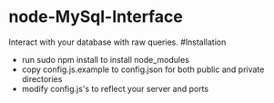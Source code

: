 node-MySql-Interface
====================

Interact with your database with raw queries.
#Installation

- run sudo npm install to install node_modules
- copy config.js.example to config.json for both public and private directories
- modify config.js's to reflect your server and ports


